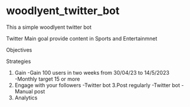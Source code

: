 # woodlyent_twitter_bot
This a  simple woodlyent twitter bot 



Twitter
Main goal provide content in Sports and Entertainmnet

Objectives

Strategies

1. Gain 
-Gain 100 users in two weeks from 30/04/23 to 14/5/2023 \
-Monthly target 15 or more
2. Engage with your followers
-Twitter bot
3.Post regularly
-Twitter bot 
-Manual post
4. Analytics
